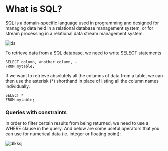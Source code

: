 # What is SQL?
SQL is a domain-specific language used in programming and designed for managing data held in a relational database management system, or for stream processing in a relational data stream management system.

![ds](https://techskill.sg/wp-content/uploads/2020/06/SQL-server.jpg)

To retrieve data from a SQL database, we need to write SELECT statements

```
SELECT column, another_column, …
FROM mytable;
```

If we want to retrieve absolutely all the columns of data from a table, we can then use the asterisk (*) shorthand in place of listing all the column names individually.

```
SELECT * 
FROM mytable;
```

### Queries with constraints
In order to filter certain results from being returned, we need to use a WHERE clause in the query.
And below are some useful operators that you can use for numerical data (ie. integer or floating point):

![dlkksj](https://programmersought.com/images/948/c658dd486945a773beec3f5f618197d4.png)

